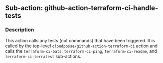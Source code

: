 ## Sub-action: github-action-terraform-ci-handle-tests

### Description

This action calls any tests (not commands) that have been triggered. It is called by the top-level `cloudposse/github-action-terraform-ci` action and calls the `terraform-ci-bats`, `terraform-ci-ping`, `terraform-ci-readme`, and `terraform-ci-terratest` sub-actions.

